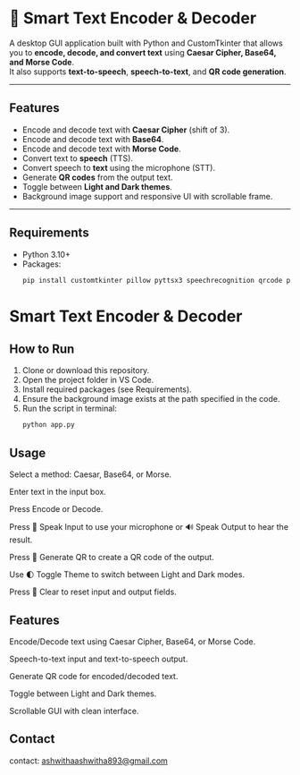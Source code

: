 # 🔐 Smart Text Encoder & Decoder

A desktop GUI application built with Python and CustomTkinter that allows you to **encode, decode, and convert text** using **Caesar Cipher, Base64, and Morse Code**.  
It also supports **text-to-speech**, **speech-to-text**, and **QR code generation**.

---

## **Features**

- Encode and decode text with **Caesar Cipher** (shift of 3).  
- Encode and decode text with **Base64**.  
- Encode and decode text with **Morse Code**.  
- Convert text to **speech** (TTS).  
- Convert speech to **text** using the microphone (STT).  
- Generate **QR codes** from the output text.  
- Toggle between **Light and Dark themes**.  
- Background image support and responsive UI with scrollable frame.

---
## **Requirements**

- Python 3.10+
- Packages:
  ```bash
  pip install customtkinter pillow pyttsx3 speechrecognition qrcode pyaudio
# Smart Text Encoder & Decoder

## How to Run

1. Clone or download this repository.  
2. Open the project folder in VS Code.  
3. Install required packages (see Requirements).  
4. Ensure the background image exists at the path specified in the code.  
5. Run the script in terminal:  
   ```bash
   python app.py
 ## Usage

Select a method: Caesar, Base64, or Morse.

Enter text in the input box.

Press Encode or Decode.

Press 🎤 Speak Input to use your microphone or 🔊 Speak Output to hear the result.

Press 🔳 Generate QR to create a QR code of the output.

Use 🌓 Toggle Theme to switch between Light and Dark modes.

Press 🧹 Clear to reset input and output fields.
## Features

Encode/Decode text using Caesar Cipher, Base64, or Morse Code.

Speech-to-text input and text-to-speech output.

Generate QR code for encoded/decoded text.

Toggle between Light and Dark themes.

Scrollable GUI with clean interface.
## Contact
contact: ashwithaashwitha893@gmail.com
